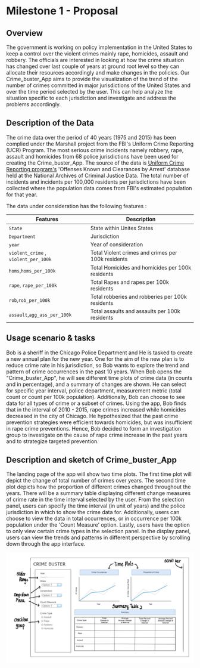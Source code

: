 
# Milestone 1 - Proposal

## Overview

The government is working on policy implementation in the United States to keep a control over the violent crimes mainly rape, homicides, assault and robbery. The officials are interested in looking at how the crime situation has changed over last couple of years at ground root level so they can allocate their resources accordingly and make changes in the policies. Our Crime_buster_App aims to provide the visualization of the trend of the number of crimes committed in major jurisdictions of the United States and over the time period selected by the user. This can help analyze the situation specific to each jurisdiction and investigate and address the problems accordingly.

## Description of the Data

The crime data over the period of 40 years (1975 and 2015) has been complied under the Marshall project from the FBI's Uniform Crime Reporting (UCR) Program. The most serious crime incidents namely robbery, rape, assault and homicides from 68
police jurisdictions have been used for creating the Crime_buster_App. The source of the data is [Uniform Crime Reporting program's](https://www.icpsr.umich.edu/icpsrweb/NACJD/series/57) 'Offenses Known and Clearances by Arrest' database held at the National Archives of Criminal Justice Data. The total number of incidents and incidents per 100,000 residents per jurisdictions have been collected where the population data comes from FBI's estimated population for that year.

The data under consideration has the following features :

| Features   | Description   |
|---|---|
|`State`   | State within Unites States  |
|`Department`   |  Jurisdiction  |
| `year`  |  Year of consideration |
| `violent_crime` , `violent_per_100k`  | Total Violent crimes and crimes per 100k residents  |
| `homs`,`homs_per_100k`  | Total Homicides and homicides per 100k residents |
| `rape`, `rape_per_100k`  | Total Rapes and rapes per 100k residents   |
|  `rob`,`rob_per_100k` |  Total robberies and robberies per 100k residents  |
|`assault`,`agg_ass_per_100k`| Total assaults and assaults per 100k residents  |

## Usage scenario & tasks

Bob is a sheriff in the Chicago Police Department and He is tasked to create a new annual plan for the new year. One for the aim of the new plan is to reduce crime rate in his jurisdiction, so Bob wants to explore the trend and pattern of crime occurrences in the past 10 years. When Bob opens the "Crime_buster_App", he will see different time plots of crime data (in counts and in percentage), and a summary of changes are shown. He can select for specific year interval, police department, measurement metric (total count or count per 100k population). Additionally, Bob can choose to see data for all types of crime or a subset of crimes. Using the app, Bob finds that in the interval of 2010 - 2015, rape crimes increased while homicides decreased in the city of Chicago. He hypothesized that the past crime prevention strategies were efficient towards homicides, but was insufficient in rape crime preventions. Hence, Bob decided to form an investigation group to investigate on the cause of rape crime increase in the past years and to strategize targeted prevention.

## Description and sketch of Crime_buster_App

The landing page of the app will show two time plots. The first time plot will depict the change of total number of crimes over years. The second time plot depicts how the proportion of different crimes changed throughout the years. There will be a summary table displaying different change measures of crime rate in the time interval selected by the user. From the selection panel, users can specify the time interval (in unit of years) and the police jurisdiction in which to show the crime data for. Additionally, users can choose to view the data in total occurrences, or in occurrence per 100k population under the 'Count Measure' option. Lastly, users have the option to only view certain crime types in the selection panel. In the display panel, users can view the trends and patterns in different perspective by scrolling down through the app interface.


 ![](../figure/crime_buster_app_sketch.jpg)
